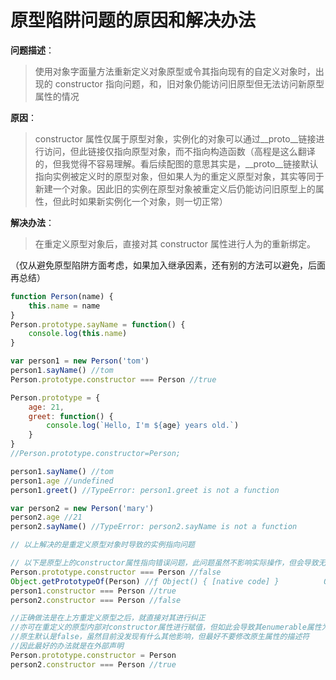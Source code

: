 # 原型陷阱问题的原因和解决办法

**问题描述**：

> 使用对象字面量方法重新定义对象原型或令其指向现有的自定义对象时，出现的 constructor 指向问题，和，旧对象仍能访问旧原型但无法访问新原型属性的情况

**原因**：

> constructor 属性仅属于原型对象，实例化的对象可以通过__proto__链接进行访问，但此链接仅指向原型对象，而不指向构造函数（高程是这么翻译的，但我觉得不容易理解。看后续配图的意思其实是，__proto__链接默认指向实例被定义时的原型对象，但如果人为的重定义原型对象，其实等同于新建一个对象。因此旧的实例在原型对象被重定义后仍能访问旧原型上的属性，但此时如果新实例化一个对象，则一切正常）

**解决办法**：

> 在重定义原型对象后，直接对其 constructor 属性进行人为的重新绑定。

（仅从避免原型陷阱方面考虑，如果加入继承因素，还有别的方法可以避免，后面再总结）

```javascript
function Person(name) {
    this.name = name
}
Person.prototype.sayName = function() {
    console.log(this.name)
}

var person1 = new Person('tom')
person1.sayName() //tom
Person.prototype.constructor === Person //true

Person.prototype = {
    age: 21,
    greet: function() {
        console.log(`Hello, I'm ${age} years old.`)
    }
}
//Person.prototype.constructor=Person;

person1.sayName() //tom
person1.age //undefined
person1.greet() //TypeError: person1.greet is not a function

var person2 = new Person('mary')
person2.age //21
person2.sayName() //TypeError: person2.sayName is not a function

// 以上解决的是重定义原型对象时导致的实例指向问题

// 以下是原型上的constructor属性指向错误问题，此问题虽然不影响实际操作，但会导致无法通过constructor确定对象类型
Person.prototype.constructor === Person //false
Object.getPrototypeOf(Person) //ƒ Object() { [native code] }          Object构造函数
person1.constructor === Person //true
person2.constructor === Person //false

//正确做法是在上方重定义原型之后，就直接对其进行纠正
//亦可在重定义的原型内部对constructor属性进行赋值，但如此会导致其enumerable属性为true
//原生默认是false，虽然目前没发现有什么其他影响，但最好不要修改原生属性的描述符
//因此最好的办法就是在外部声明
Person.prototype.constructor = Person
person2.constructor === Person //true
```
